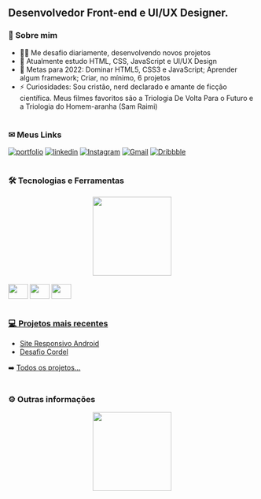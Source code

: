 ## Desenvolvedor Front-end e UI/UX Designer.


### 🚀 Sobre mim

- 👩‍💻 Me desafio diariamente, desenvolvendo novos projetos
- 🧠 Atualmente estudo HTML, CSS, JavaScript e UI/UX Design
- 🥅 Metas para 2022: Dominar HTML5, CSS3 e JavaScript; Aprender algum framework; Criar, no mínimo, 6 projetos
- ⚡️ Curiosidades: Sou cristão, nerd declarado e amante de ficção científica. Meus filmes favoritos são a Triologia De Volta Para o Futuro e a Triologia do Homem-aranha (Sam Raimi)

#

### ✉ Meus Links

<div> 

[![portfolio](https://img.shields.io/badge/my_portfolio-000?style=for-the-badge&logo=ko-fi&logoColor=white)](https://matheusqueirozds.vercel.app)
[![linkedin](https://img.shields.io/badge/linkedin-0A66C2?style=for-the-badge&logo=linkedin&logoColor=white)](https://www.linkedin.com/in/matheusqueirozds)
[![Instagram](https://img.shields.io/badge/Instagram-%23E4405F.svg?style=for-the-badge&logo=Instagram&logoColor=white)](https://www.instagram.com/oabsorvedor)
[![Gmail](https://img.shields.io/badge/Gmail-D14836?style=for-the-badge&logo=gmail&logoColor=white)](mailto:matheusqueirozds)
[![Dribbble](https://img.shields.io/badge/Dribbble-EA4C89?style=for-the-badge&logo=dribbble&logoColor=white)](https://dribbble.com/matheusqueirozds)

</div>
  
#

### 🛠 Tecnologias e Ferramentas

<div align="center">
  <a href="https://github.com/matheusqueirozds">
  <img height="160rem" src="https://github-readme-stats.vercel.app/api/top-langs/?username=matheusqueirozds&layout=compact&langs_count=7&theme=dark"/>
</div>
  
<div align="center" style="display: inline-block"><br>
  <img align="center" height="30" width="40" src="https://cdn.jsdelivr.net/gh/devicons/devicon/icons/html5/html5-original.svg">
  <img align="center" height="30" width="40" src="https://cdn.jsdelivr.net/gh/devicons/devicon/icons/css3/css3-original.svg">
  <img align="center" height="30" width="40" src="https://cdn.jsdelivr.net/gh/devicons/devicon/icons/javascript/javascript-plain.svg">
</div>

#

### 💻 Projetos mais recentes

- [Site Responsivo Android](https://github.com/matheusqueirozds/site-responsivo-android)
- [Desafio Cordel](https://github.com/matheusqueirozds/desafio-cordel)

➡️ [Todos os projetos...](https://github.com/matheusqueirozds?tab=repositories)

#

### ⚙️ Outras informações

<div align="center">
  <a href="https://github.com/matheusqueirozds">
  <img height="160rem" src="https://github-readme-stats.vercel.app/api?username=matheusqueirozds&show_icons=true&theme=dark&include_all_commits=true&count_private=true"/>
</div>